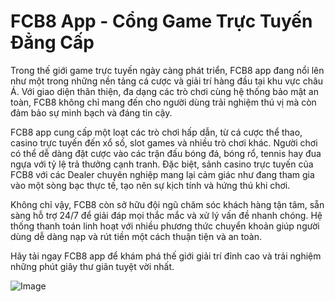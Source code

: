 # FCB8 App - Cổng Game Trực Tuyến Đẳng Cấp

Trong thế giới game trực tuyến ngày càng phát triển, FCB8 app đang nổi lên như một trong những nền tảng cá cược và giải trí hàng đầu tại khu vực châu Á. Với giao diện thân thiện, đa dạng các trò chơi cùng hệ thống bảo mật an toàn, FCB8 không chỉ mang đến cho người dùng trải nghiệm thú vị mà còn đảm bảo sự minh bạch và đáng tin cậy.

FCB8 app cung cấp một loạt các trò chơi hấp dẫn, từ cá cược thể thao, casino trực tuyến đến xổ số, slot games và nhiều trò chơi khác. Người chơi có thể dễ dàng đặt cược vào các trận đấu bóng đá, bóng rổ, tennis hay đua ngựa với tỷ lệ trả thưởng cạnh tranh. Đặc biệt, sảnh casino trực tuyến của FCB8 với các Dealer chuyên nghiệp mang lại cảm giác như đang tham gia vào một sòng bạc thực tế, tạo nên sự kịch tính và hứng thú khi chơi.

Không chỉ vậy, FCB8 còn sở hữu đội ngũ chăm sóc khách hàng tận tâm, sẵn sàng hỗ trợ 24/7 để giải đáp mọi thắc mắc và xử lý vấn đề nhanh chóng. Hệ thống thanh toán linh hoạt với nhiều phương thức chuyển khoản giúp người dùng dễ dàng nạp và rút tiền một cách thuận tiện và an toàn.

Hãy tải ngay FCB8 app để khám phá thế giới giải trí đỉnh cao và trải nghiệm những phút giây thư giãn tuyệt vời nhất. 

![Image](https://github.com/user-attachments/assets/bd51ea9f-0666-407b-a7a7-98ead6de688c)